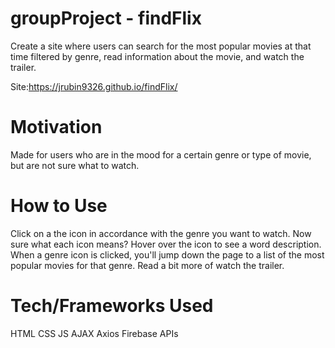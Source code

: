 # groupProject - findFlix
Create a site where users can search for the most popular movies at that time filtered by genre, read information about the movie, and watch the trailer. 

Site:https://jrubin9326.github.io/findFlix/

# Motivation
Made for users who are in the mood for a certain genre or type of movie, but are not sure what to watch. 

# How to Use 
Click on a the icon in accordance with the genre you want to watch. Now sure what each icon means? Hover over the icon to see a word description. 
When a genre icon is clicked, you'll jump down the page to a list of the most popular movies for that genre. Read a bit more of watch the trailer. 

# Tech/Frameworks Used
HTML
CSS
JS
AJAX
Axios
Firebase
APIs
